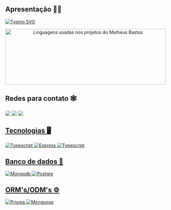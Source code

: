 ## Apresentação 👦🏽
[![Typing SVG](https://readme-typing-svg.herokuapp.com/?color=0000ff&size=40&center=true&vCenter=true&align=center&width=1500&lines=OII,+prazer!+Meu+nome+é+Matheus+Bastos.;Graduado+em+Análise+e+Desenvolvimento+de+Sistemas;E+atualmente+estou+em+busca+de+uma+vaga+backend+em+node.js;Seja+bem-vindo(a)+ao+meu+perfil!+:%29)](https://git.io/typing-svg)

<div align="center" height="10%">  
  <img width="100%" height="175px" src="https://github-readme-stats.vercel.app/api/top-langs/?username=bastosmatheus&layout=compact&hide_border=true&title_color=ffffff&text_color=ff91a4&bg_color=000005" alt="Linguagens usadas nos projetos do Matheus Bastos"/>
</div>

## Redes para contato 🕸
<div display: 'inline-block'> 
    <a href="mailto:matheusbastosandrade@gmail.com" target="_blank"> <img src="https://img.shields.io/badge/-Gmail-%23333?style=for-the-badge&logo=gmail&logoColor=white"></a>
    <a href="https://www.linkedin.com/in/matheus-bastos-de-andrade-b380431a3/" target="_blank"><img src="https://img.shields.io/badge/-LinkedIn-%230077B5?style=for-the-badge&logo=linkedin&logoColor=white"></a> 
    <a href="https://www.instagram.com/_mthsb/" target="_blank"><img src="https://img.shields.io/badge/-Instagram-%23E4405F?style=for-the-badge&logo=instagram&logoColor=white"</a>
</div>

## Tecnologias 🖥
<div display: 'inline-block'>
    <img alt='Typescript' src='https://img.shields.io/badge/Node.js-43853D?style=for-the-badge&logo=node.js&logoColor=white'>
    <img alt='Express' src='https://img.shields.io/badge/Express-FFFFFF?style=for-the-badge&logo=express&logoColor=black'>
    <img alt='Typescript' src='https://img.shields.io/badge/TypeScript-007ACC?style=for-the-badge&logo=typescript&logoColor=white'>
</div>

## Banco de dados 💾
<div display: 'inline-block'>
    <img alt='Mongodb' src='https://img.shields.io/badge/MongoDB-4EA94B?style=for-the-badge&logo=mongodb&logoColor=white'>
    <img alt='Postgre' src='https://img.shields.io/badge/PostgreSQL-054f77?style=for-the-badge&logo=postgresql&logoColor=white'>
</div>

## ORM's/ODM's ⚙️
<div display: 'inline-block'>
    <img alt='Prisma' src='https://img.shields.io/badge/Prisma-3982CE?style=for-the-badge&logo=Prisma&logoColor=white'>
    <img alt='Mongoose' src='https://img.shields.io/badge/Mongoose-FF1900?style=for-the-badge&logo=Mongoose&logoColor=white'>
</div>

